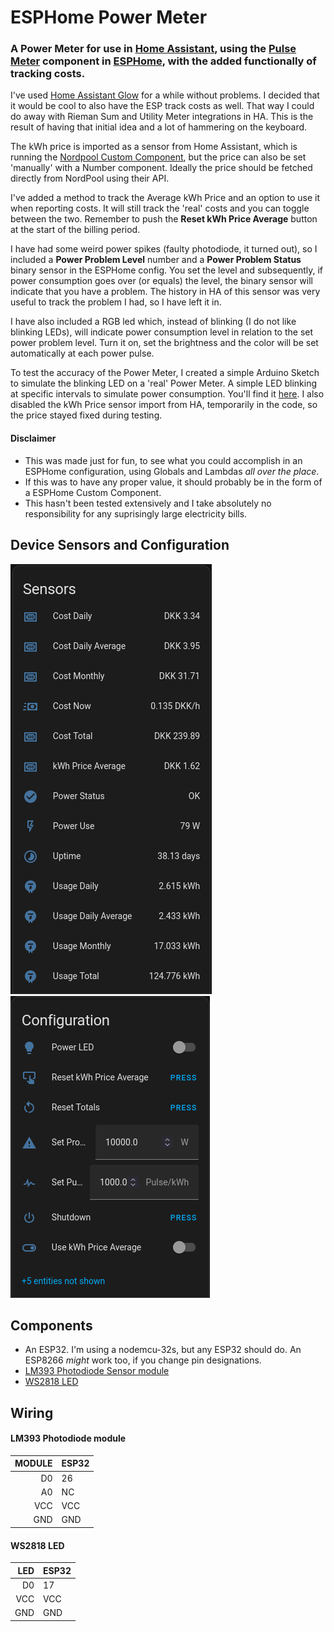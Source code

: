 ESPHome Power Meter
====================

### A Power Meter for use in [Home Assistant](https://www.home-assistant.io/), using the [Pulse Meter](https://esphome.io/components/sensor/pulse_meter.html) component in [ESPHome](https://esphome.io/), with the added functionally of tracking costs. ###

I've used [Home Assistant Glow](https://github.com/klaasnicolaas/home-assistant-glow) for a while without problems. I decided that it would be cool to also have the ESP track costs as well. That way I could do away with Rieman Sum and Utility Meter integrations in HA. This is the result of having that initial idea and a lot of hammering on the keyboard.

The kWh price is imported as a sensor from Home Assistant, which is running the [Nordpool Custom Component](https://github.com/custom-components/nordpool), but the price can also be set 'manually' with a Number component. Ideally the price should be fetched directly from NordPool using their API.

I've added a method to track the Average kWh Price and an option to use it when reporting costs. It will still track the 'real' costs and you can toggle between the two. Remember to push the **Reset kWh Price Average** button at the start of the billing period.

I have had some weird power spikes (faulty photodiode, it turned out), so I included a **Power Problem Level** number and a **Power Problem Status** binary sensor in the ESPHome config. You set the level and subsequently, if power consumption goes over (or equals) the level, the binary sensor will indicate that you have a problem. The history in HA of this sensor was very useful to track the problem I had, so I have left it in.

I have also included a RGB led which, instead of blinking (I do not like blinking LEDs), will indicate power consumption level in relation to the set power problem level. Turn it on, set the brightness and the color will be set automatically at each power pulse.

To test the accuracy of the Power Meter, I created a simple Arduino Sketch to simulate the blinking LED on a 'real' Power Meter. A simple LED blinking at specific intervals to simulate power consumption. You'll find it [here](https://github.com/zenzay/arduino-projects/tree/main/power-meter-pulse-led). I also disabled the kWh Price sensor import from HA, temporarily in the code, so the price stayed fixed during testing.


#### Disclaimer

* This was made just for fun, to see what you could accomplish in an ESPHome configuration, using Globals and Lambdas *all over the place*.
* If this was to have any proper value, it should probably be in the form of a ESPHome Custom Component.
* This hasn't been tested extensively and I take absolutely no responsibility for any suprisingly large electricity bills.


## Device Sensors and Configuration ##
![Sensors](./assets/images/power_meter_sensors.png)
![Configuration](./assets/images/power_meter_configuration.png)

Components
-----------

* An ESP32. I'm using a nodemcu-32s, but any ESP32 should do. An ESP8266 *might* work too, if you change pin designations.
* [LM393 Photodiode Sensor module](https://www.mysensors.org/build/light-lm393)
* [WS2818 LED](https://randomnerdtutorials.com/guide-for-ws2812b-addressable-rgb-led-strip-with-arduino/)


Wiring
-------

#### LM393 Photodiode module ####
| MODULE | ESP32 |
|-------:|-------|
|    D0  |   26  |
|    A0  |   NC  |
|   VCC  |  VCC  |
|   GND  |  GND  |

#### WS2818 LED ####
| LED  | ESP32 |
|-----:|-------|
|   D0 |   17  |
|  VCC |  VCC  |
|  GND |  GND  |

